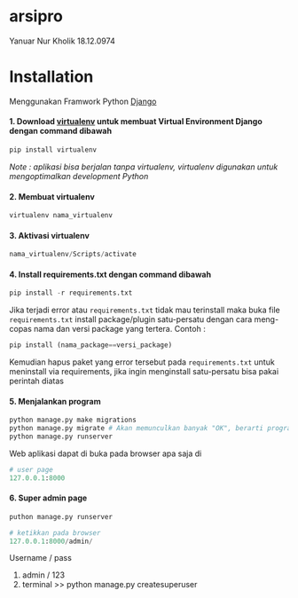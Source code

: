 # arsipro
Yanuar Nur Kholik 18.12.0974

# Installation
Menggunakan Framwork Python [Django](https://docs.djangoproject.com/en/3.1/topics/install/)

#### 1. Download [virtualenv](https://yasoob.me/2013/07/30/what-is-virtualenv/) untuk membuat Virtual Environment Django dengan command dibawah
```python
pip install virtualenv
```
*Note : aplikasi bisa berjalan tanpa virtualenv, virtualenv digunakan untuk mengoptimalkan development Python*
#### 2. Membuat virtualenv
```python
virtualenv nama_virtualenv
```
#### 3. Aktivasi virtualenv
```python
nama_virtualenv/Scripts/activate
```
#### 4. Install requirements.txt dengan command dibawah
```python 
pip install -r requirements.txt
```
Jika terjadi error atau ```requirements.txt``` tidak mau terinstall maka buka file ```requirements.txt``` install package/plugin satu-persatu dengan cara meng-copas nama dan versi package yang tertera. Contoh :
```python
pip install (nama_package==versi_package)
```
Kemudian hapus paket yang error tersebut pada ```requirements.txt``` untuk meninstall via requirements, jika ingin menginstall satu-persatu bisa pakai perintah diatas

#### 5. Menjalankan program
```python
python manage.py make migrations
python manage.py migrate # Akan memunculkan banyak "OK", berarti program tidak ada masalah
python manage.py runserver
```
Web aplikasi dapat di buka pada browser apa saja di  
```python 
# user page
127.0.0.1:8000
```

#### 6. Super admin page
```python 
puthon manage.py runserver

# ketikkan pada browser
127.0.0.1:8000/admin/
```
Username / pass
1. admin / 123
2. terminal >> python manage.py createsuperuser 

